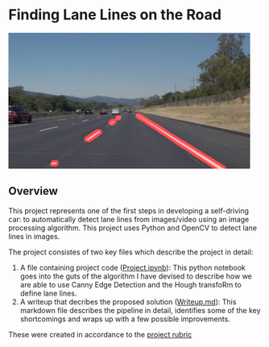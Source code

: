 # **Finding Lane Lines on the Road** 

<img src="writeup_images/houghed.jpg" width="480" alt="Combined Image" />

Overview
---

This project represents one of the first steps in developing a self-driving car: to automatically detect lane lines from images/video using an image processing algorithm. This project uses Python and OpenCV to detect lane lines in images.

The project consistes of two key files which describe the project in detail:
1. A file containing project code ([Project.ipynb](https://github.com/iammsg/Project1/blob/master/Project.ipynb)): This python notebook goes into the guts of the algorithm I have devised to describe how we are able to use Canny Edge Detection and the Hough transfoRm to define lane lines.
2. A writeup that decribes the proposed solution ([Writeup.md](https://github.com/iammsg/Project1/blob/master/Writeup.md)): This markdown file describes the pipeline in detail, identifies some of the key shortcomings and wraps up with a few possible improvements.

These were created in accordance to the [project rubric](https://review.udacity.com/#!/rubrics/322/view)